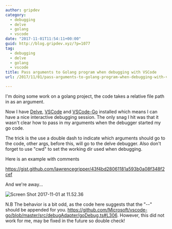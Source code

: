 ```yaml
---
author: gripdev
category:
  - debugging
  - delve
  - golang
  - vscode
date: "2017-11-01T11:54:11+00:00"
guid: http://blog.gripdev.xyz/?p=1077
tag:
  - debugging
  - delve
  - golang
  - vscode
title: Pass arguments to Golang program when debugging with VSCode
url: /2017/11/01/pass-arguments-to-golang-program-when-debugging-with-vscode/

---
```

I'm doing some work on a golang project, the code takes a relative file path in as an argument.

Now I have [Delve](https://github.com/derekparker/delve/blob/master/Documentation/installation/osx/install.md), [VSCode](https://code.visualstudio.com/) and [VSCode-Go](https://github.com/Microsoft/vscode-go) installed which means I can have a nice interactive debugging session. The only snag I hit was that it wasn't clear how to pass in my arguments when the debugger started my go code.

The trick is the use a double dash to indicate which arguments should go to the code, other args, before this, will go to the delve debugger. Also don't forget to use "cwd" to set the working dir used when debugging.

Here is an example with comments

https://gist.github.com/lawrencegripper/43f4bd28061181a593b0a08f348f2cef

And we're away...

![Screen Shot 2017-11-01 at 11.52.36](/wp-content/uploads/2017/11/screen-shot-2017-11-01-at-11-52-36.png)

N.B The behavior is a bit odd, as the code here suggests that the "--" should be appended for you. https://github.com/Microsoft/vscode-go/blob/master/src/debugAdapter/goDebug.ts#L306. However, this did not work for me, may be fixed in the future so double check!
